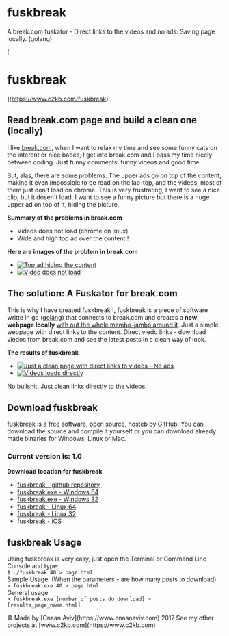 # fuskbreak
A break.com fuskator - Direct links to the videos and no ads. Saving page locally. (golang)

[

# fuskbreak

](https://www.c2kb.com/fuskbreak)

## Read break.com page and build a clean one (locally)

I like [break.com](www.break.com), when I want to relax my time and see some funny cats on the interent or nice babes, I get into break.com and I pass my time nicely between coding. Just funny comments, funny videos and good time.

But, alas, there are some problems. The upper ads go on top of the content, making it even impossible to be read on the lap-top, and the videos, most of them just don't load on chrome. This is very frustrating, I want to see a nice clip, but it dosen't load. I want to see a funny picture but there is a huge upper ad on top of it, hiding the picture.  

**Summary of the problems in break.com**

*   Videos does not load (chrome on linux)
*   Wide and high top ad over the content !

**Here are images of the problem in break.com**

*   [![Top ad hiding the content](https://www.c2kb.com/fuskbreak/error1t.jpg)](https://www.c2kb.com/fuskbreak/error1.jpg)
*   [![Video does not load](https://www.c2kb.com/fuskbreak/error2t.jpg)](https://www.c2kb.com/fuskbreak/error2.jpg)

## The solution: A Fuskator for break.com

This is why I have created fuskbreak !, fuskbreak is a piece of software writte in go ([golang](https://www.golang.org)) that connects to break.com and creates a **new webpage locally** <u>with out the whole mambo-jambo around it</u>. Just a simple webpage with direct links to the content. Direct viedo links - download viedos from break.com and see the latest posts in a clean way of look.  

**The results of fuskbreak**

*   [![Just a clean page with direct links to videos - No ads](https://www.c2kb.com/fuskbreak/fuskbreak1t.jpg)](https://www.c2kb.com/fuskbreak/fuskbreak1.jpg)
*   [![Videos loads directly](https://www.c2kb.com/fuskbreak/fuskbreak2t.jpg)](https://www.c2kb.com/fuskbreak/fuskbreak2.jpg)

No bullshit. Just clean links directly to the videos.

## Download fuskbreak

[fuskbreak](https://www.c2kb.com/fuskbreak) is a free software, open source, hosteb by [GitHub](https://github.com/caviv/fuskbreak). You can download the source and compile it yourself or you can download already made binaries for Windows, Linux or Mac.  

### Current version is: 1.0

**Download location for fuskbreak**

*   [fuskbreak - github repository](https://github.com/caviv/fuskbreak)
*   [fuskbreak.exe - Windows 64](https://www.c2kb.com/fuskbreak)
*   [fuskbreak.exe - Windows 32](https://www.c2kb.com/fuskbreak)
*   [fuskbreak - Linux 64](https://www.c2kb.com/fuskbreak)
*   [fuskbreak - Linux 32](https://www.c2kb.com/fuskbreak)
*   [fuskbreak - iOS](https://www.c2kb.com/fuskbreak)

## fuskbreak Usage

Using fuskbreak is very easy, just open the Terminal or Command Line Console and type:  
`$ ./fuskbreak 40 > page.html`  
Sample Usage: (When the parameters - are how many posts to download)  
`> fuskbreak.exe 40 > page.html`  
General usage:  
`> fuskbreak.exe [number of posts do download] > [results_page_name.html]`  

<footer>© Made by [Cnaan Aviv](https://www.cnaanaviv.com) 2017  
See my other projects at [www.c2kb.com](https://www.c2kb.com)</footer>

